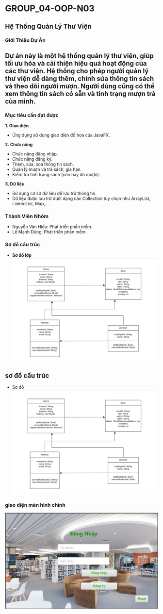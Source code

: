 # GROUP_04-OOP-N03

## Hệ Thống Quản Lý Thư Viện

### Giới Thiệu Dự Án
Dự án này là một hệ thống quản lý thư viện, giúp tối ưu hóa và cải thiện hiệu quả hoạt động của các thư viện. Hệ thống cho phép người quản lý thư viện dễ dàng thêm, chỉnh sửa thông tin sách và theo dõi người mượn.
Người dùng cũng có thể xem thông tin sách có sẵn và tình trạng mượn trả của mình.
---

### Mục tiêu cần đạt được
**1. Giao diện**
   - Ứng dụng sử dụng giao diện đồ họa của JavaFX.  

**2. Chức năng**
   - Chức năng đăng nhập.  
   - Chức năng đăng ký.  
   - Thêm, sửa, xoá thông tin sách.  
   - Quản lý mượn và trả sách, gia hạn.  
   - Kiểm tra tình trạng sách (còn hay đã mượn).  

**3. Dữ liệu**
   - Sử dụng cơ sở dữ liệu để lưu trữ thông tin.  
   - Dữ liệu được lưu trữ dưới dạng các Collection tùy chọn như ArrayList, LinkedList, Map,...

### Thành Viên Nhóm
- Nguyễn Văn Hiếu: Phát triển phần mềm.
- Lê Mạnh Dũng: Phát triển phần mềm.

### Sơ đồ cấu trúc

- **Sơ đồ lớp**
  ![Sơ đồ cấu trúc](sdct.jpg)
  

## sơ đồ cấu trúc

   - Sơ đồ 
   ![Sơ đồ cấu trúc](sdct.jpg)

### giao diện màn hình chính
![Giao diện MHC](giaodienchinh.png)
